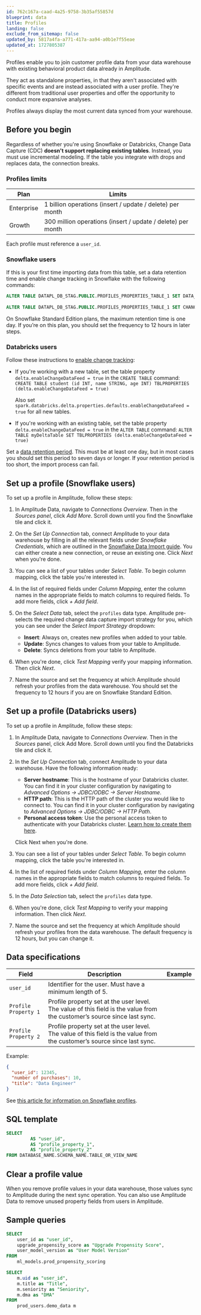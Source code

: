 ```yaml
---
id: 762c167a-caad-4a25-9758-3b35af55857d
blueprint: data
title: Profiles
landing: false
exclude_from_sitemap: false
updated_by: 5817a4fa-a771-417a-aa94-a0b1e7f55eae
updated_at: 1727805387
---
```

Profiles enable you to join customer profile data from your data warehouse with existing behavioral product data already in Amplitude.

They act as standalone properties, in that they aren't associated with specific events and are instead associated with a user profile. They're different from traditional user properties and offer the opportunity to conduct more expansive analyses.

Profiles always display the most current data synced from your warehouse.

## Before you begin

Regardless of whether you're using Snowflake or Databricks, Change Data Capture (CDC) **doesn't support replacing existing tables**. Instead, you must use incremental modeling. If the table you integrate with drops and replaces data, the connection breaks.

### Profiles limits

| Plan       | Limits                                                      |
| ---------- | ----------------------------------------------------------- |
| Enterprise | 1 billion operations (insert / update / delete) per month   |
| Growth     | 300 million operations (insert / update / delete) per month |

Each profile must reference a `user_id`.

### Snowflake users
If this is your first time importing data from this table, set a data retention time and enable change tracking in Snowflake with the following commands:

```sql
ALTER TABLE DATAPL_DB_STAG.PUBLIC.PROFILES_PROPERTIES_TABLE_1 SET DATA_RETENTION_TIME_IN_DAYS = 7;
 
ALTER TABLE DATAPL_DB_STAG.PUBLIC.PROFILES_PROPERTIES_TABLE_1 SET CHANGE_TRACKING = TRUE;
```
On Snowflake Standard Edition plans, the maximum retention time is one day. If you’re on this plan, you should set the frequency to 12 hours in later steps. 

### Databricks users
Follow these instructions to [enable change tracking](https://docs.databricks.com/en/delta/delta-change-data-feed.html#enable):

* If you're working with a new table, set the table property `delta.enableChangeDataFeed = true` in the `CREATE TABLE` command:
    `CREATE TABLE student (id INT, name STRING, age INT) TBLPROPERTIES (delta.enableChangeDataFeed = true)`
    
    Also set `spark.databricks.delta.properties.defaults.enableChangeDataFeed = true` for all new tables.

* If you're working with an existing table, set the table property `delta.enableChangeDataFeed = true` in the `ALTER TABLE` command:
    `ALTER TABLE myDeltaTable SET TBLPROPERTIES (delta.enableChangeDataFeed = true)`

Set a [data retention period](https://docs.databricks.com/en/delta/history.html#configure-data-retention-for-time-travel-queries). This must be at least one day, but in most cases you should set this period to seven days or longer. If your retention period is too short, the import process can fail.

## Set up a profile (Snowflake users)
To set up a profile in Amplitude, follow these steps:

1. In Amplitude Data, navigate to *Connections Overview*. Then in the *Sources panel*, click *Add More*. Scroll down until you find the Snowflake tile and click it.
2. On the *Set Up Connection* tab, connect Amplitude to your data warehouse by filling in all the relevant fields under *Snowflake Credentials*, which are outlined in the [Snowflake Data Import guide](/docs/data/source-catalog/snowflake#add-snowflake-as-a-source). You can either create a new connection, or reuse an existing one. Click *Next* when you're done.
3. You can see a list of your tables under *Select Table*. To begin column mapping, click the table you're interested in.
4. In the list of required fields under *Column Mapping*, enter the column names in the appropriate fields to match columns to required fields. To add more fields, click *+ Add field*.
5. On the *Select Data* tab, select the `profiles` data type. Amplitude pre-selects the required change data capture import strategy for you, which you can see under the *Select Import Strategy* dropdown:

    * **Insert**: Always on, creates new profiles when added to your table.
    * **Update**: Syncs changes to values from your table to Amplitude.
    * **Delete**: Syncs deletions from your table to Amplitude.

6. When you're done, click *Test Mapping* verify your mapping information. Then click *Next*.
7. Name the source and set the frequency at which Amplitude should refresh your profiles from the data warehouse. You should set the frequency to 12 hours if you are on Snowflake Standard Edition.

## Set up a profile (Databricks users)
To set up a profile in Amplitude, follow these steps:

1. In Amplitude Data, navigate to *Connections Overview*. Then in the *Sources* panel, click Add More. Scroll down until you find the Databricks tile and click it.
2. In the *Set Up Connection* tab, connect Amplitude to your data warehouse. Have the following information ready:
    * **Server hostname**: This is the hostname of your Databricks cluster. You can find it in your cluster configuration by navigating to *Advanced Options -> JDBC/ODBC -> Server Hostname*.
    * **HTTP path**: This is the HTTP path of the cluster you would like to connect to. You can find it in your cluster configuration by navigating to *Advanced Options -> JDBC/ODBC -> HTTP Path*.
    * **Personal access token**: Use the personal access token to authenticate with your Databricks cluster. [Learn how to create them here](https://docs.databricks.com/en/dev-tools/auth/index.html#common-tasks-for-databricks-authentication).

    Click Next when you're done.
3. You can see a list of your tables under *Select Table*. To begin column mapping, click the table you're interested in.
4. In the list of required fields under *Column Mapping*, enter the column names in the appropriate fields to match columns to required fields. To add more fields, click *+ Add field*.
5. In the *Data Selection* tab, select the `profiles` data type.
6. When you're done, click *Test Mapping* to verify your mapping information. Then click *Next*.
7. Name the source and set the frequency at which Amplitude should refresh your profiles from the data warehouse. The default frequency is 12 hours, but you can change it.

## Data specifications

| Field                | Description                                                                                                              | Example |
| -------------------- | ------------------------------------------------------------------------------------------------------------------------ | ------- |
| `user_id`            | Identifier for the user. Must have a minimum length of 5.                                                                |
| `Profile Property 1` | Profile property set at the user level. The value of this field is the value from the customer’s source since last sync. |
| `Profile Property 2` | Profile property set at the user level. The value of this field is the value from the customer’s source since last sync. |

Example:
```json
{
  "user_id": 12345,
  "number of purchases": 10,
  "title": "Data Engineer"
}
```

See [this article for information on Snowflake profiles](/docs/data/source-catalog/snowflake#profile-properties).

## SQL template

```sql
SELECT
         AS "user_id",
         AS "profile_property_1",
         AS "profile_property_2"
FROM DATABASE_NAME.SCHEMA_NAME.TABLE_OR_VIEW_NAME
```

## Clear a profile value

When you remove profile values in your data warehouse, those values sync to Amplitude during the next sync operation. You can also use Amplitude Data to remove unused property fields from users in Amplitude.

## Sample queries

```sql
SELECT 
	user_id as "user_id",
	upgrade_propensity_score as "Upgrade Propensity Score",
	user_model_version as "User Model Version"
FROM
	ml_models.prod_propensity_scoring
```

```sql
SELECT 
	m.uid as "user_id",
	m.title as "Title",
	m.seniority as "Seniority",
	m.dma as "DMA"
FROM
	prod_users.demo_data m
```
